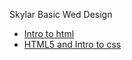 Skylar Basic Wed Design

<ul>
    <li><a href="Intro_to_html/index.html" target="_blank">Intro to html</a></li>
    <li><a href="HTML5_Intro_css/index.html" target="_blank">HTML5 and Intro to css</a></li>
</ul>